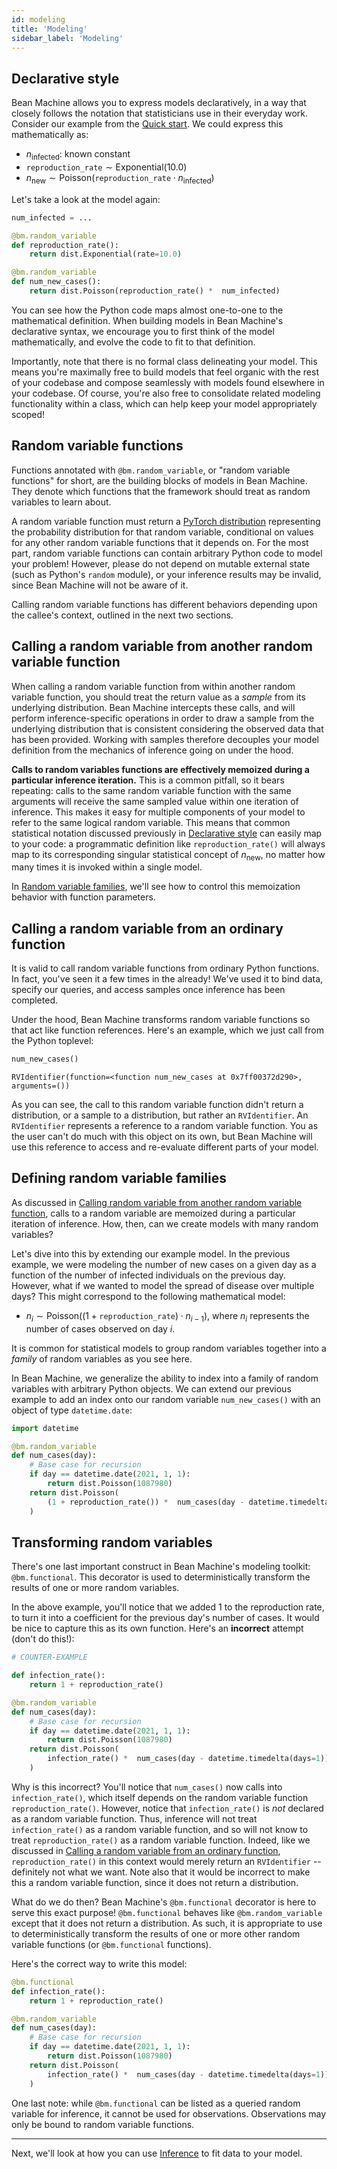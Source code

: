 ```yaml
---
id: modeling
title: 'Modeling'
sidebar_label: 'Modeling'
---
```


<!-- @import "../../header.md" -->

## <a name="declarative_style"></a>Declarative style

Bean Machine allows you to express models declaratively, in a way that closely follows the notation that statisticians use in their everyday work. Consider our example from the [Quick start](../quick_start/quick_start.md). We could express this mathematically as:

* $n_\text{infected}$: known constant
* $\texttt{reproduction\_rate} \sim \text{Exponential}(10.0)$
* $n_\text{new} \sim \text{Poisson}(\texttt{reproduction\_rate} \cdot n_\text{infected})$

Let's take a look at the model again:

```py
num_infected = ...

@bm.random_variable
def reproduction_rate():
    return dist.Exponential(rate=10.0)

@bm.random_variable
def num_new_cases():
    return dist.Poisson(reproduction_rate() *  num_infected)
```

You can see how the Python code maps almost one-to-one to the mathematical definition. When building models in Bean Machine's declarative syntax, we encourage you to first think of the model mathematically, and evolve the code to fit to that definition.

Importantly, note that there is no formal class delineating your model. This means you're maximally free to build models that feel organic with the rest of your codebase and compose seamlessly with models found elsewhere in your codebase. Of course, you're also free to consolidate related modeling functionality within a class, which can help keep your model appropriately scoped!

## Random variable functions

Functions annotated with `@bm.random_variable`, or "random variable functions" for short, are the building blocks of models in Bean Machine. They denote which functions that the framework should treat as random variables to learn about.

A random variable function must return a [PyTorch distribution](https://pytorch.org/docs/stable/distributions.html?highlight=distribution#module-torch.distributions) representing the probability distribution for that random variable, conditional on values for any other random variable functions that it depends on. For the most part, random variable functions can contain arbitrary Python code to model your problem! However, please do not depend on mutable external state (such as Python's `random` module), or your inference results may be invalid, since Bean Machine will not be aware of it.

Calling random variable functions has different behaviors depending upon the callee's context, outlined in the next two sections.

## <a name="calling_inside"></a>Calling a random variable from another random variable function

When calling a random variable function from within another random variable function, you should treat the return value as a _sample_ from its underlying distribution. Bean Machine intercepts these calls, and will perform inference-specific operations in order to draw a sample from the underlying distribution that is consistent considering the observed data that has been provided. Working with samples therefore decouples your model definition from the mechanics of inference going on under the hood.

**Calls to random variables functions are effectively memoized during a particular inference iteration.** This is a common pitfall, so it bears repeating: calls to the same random variable function with the same arguments will receive the same sampled value within one iteration of inference. This makes it easy for multiple components of your model to refer to the same logical random variable. This means that common statistical notation discussed previously in [Declarative style](#declarative_style) can easily map to your code: a programmatic definition like `reproduction_rate()` will always map to its corresponding singular statistical concept of $n_\text{new}$, no matter how many times it is invoked within a single model.

In [Random variable families](#random_variable_families), we'll see how to control this memoization behavior with function parameters.

## <a name="calling_outside"></a>Calling a random variable from an ordinary function

It is valid to call random variable functions from ordinary Python functions. In fact, you've seen it a few times in the already! We've used it to bind data, specify our queries, and access samples once inference has been completed.

Under the hood, Bean Machine transforms random variable functions so that act like function references. Here's an example, which we just call from the Python toplevel:

```py
num_new_cases()
```
```
RVIdentifier(function=<function num_new_cases at 0x7ff00372d290>, arguments=())
```

As you can see, the call to this random variable function didn't return a distribution, or a sample to a distribution, but rather an `RVIdentifier`. An `RVIdentifier` represents a reference to a random variable function. You as the user can't do much with this object on its own, but Bean Machine will use this reference to access and re-evaluate different parts of your model.

## <a name="random_variable_families"></a>Defining random variable families

As discussed in [Calling random variable from another random variable function](#calling_inside), calls to a random variable are memoized during a particular iteration of inference. How, then, can we create models with many random variables?

Let's dive into this by extending our example model. In the previous example, we were modeling the number of new cases on a given day as a function of the number of infected individuals on the previous day. However, what if we wanted to  model the spread of disease over multiple days? This might correspond to the following mathematical model:

* $n_i \sim \text{Poisson}((1 + \texttt{reproduction\_rate}) \cdot n_{i-1})$, where $n_i$ represents the number of cases observed on day $i$.

It is common for statistical models to group random variables together into a _family_ of random variables as you see here.

In Bean Machine, we generalize the ability to index into a family of random variables with arbitrary Python objects. We can extend our previous example to add an index onto our random variable `num_new_cases()` with an object of type `datetime.date`:

```py
import datetime

@bm.random_variable
def num_cases(day):
    # Base case for recursion
    if day == datetime.date(2021, 1, 1):
        return dist.Poisson(1087980)
    return dist.Poisson(
        (1 + reproduction_rate()) *  num_cases(day - datetime.timedelta(days=1))
    )
```

## Transforming random variables

There's one last important construct in Bean Machine's modeling toolkit: `@bm.functional`. This decorator is used to deterministically transform the results of one or more random variables.

In the above example, you'll notice that we added 1 to the reproduction rate, to turn it into a coefficient for the previous day's number of cases. It would be nice to capture this as its own function. Here's an **incorrect** attempt (don't do this!):

```py
# COUNTER-EXAMPLE

def infection_rate():
    return 1 + reproduction_rate()

@bm.random_variable
def num_cases(day):
    # Base case for recursion
    if day == datetime.date(2021, 1, 1):
        return dist.Poisson(1087980)
    return dist.Poisson(
        infection_rate() *  num_cases(day - datetime.timedelta(days=1))
    )
```

Why is this incorrect? You'll notice that `num_cases()` now calls into `infection_rate()`, which itself depends on the random variable function `reproduction_rate()`. However, notice that `infection_rate()` is _not_ declared as a random variable function. Thus, inference will not treat `infection_rate()` as a random variable function, and so will not know to treat `reproduction_rate()` as a random variable function. Indeed, like we discussed in [Calling a random variable from an ordinary function](#calling_outside), `reproduction_rate()` in this context would merely return an `RVIdentifier` -- definitely not what we want. Note also that it would be incorrect to make this a random variable function, since it does not return a distribution.

What do we do then? Bean Machine's `@bm.functional` decorator is here to serve this exact purpose! `@bm.functional` behaves like `@bm.random_variable` except that it does not return a distribution. As such, it is appropriate to use to deterministically transform the results of one or more other random variable functions (or `@bm.functional` functions).

Here's the correct way to write this model:

```py
@bm.functional
def infection_rate():
    return 1 + reproduction_rate()

@bm.random_variable
def num_cases(day):
    # Base case for recursion
    if day == datetime.date(2021, 1, 1):
        return dist.Poisson(1087980)
    return dist.Poisson(
        infection_rate() *  num_cases(day - datetime.timedelta(days=1))
    )
```

One last note: while `@bm.functional` can be listed as a queried random variable for inference, it cannot be used for observations. Observations may only be bound to random variable functions.

---

Next, we'll look at how you can use [Inference](../inference/inference.md) to fit data to your model.
